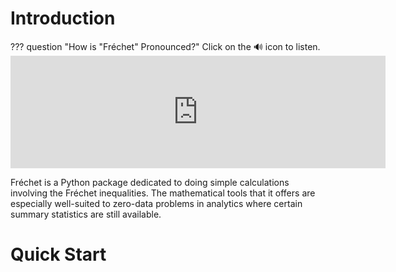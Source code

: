 # Introduction

??? question "How is "Fréchet" Pronounced?"
	Click on the 🔊 icon to listen.
	<embed width='600'  height='180' src='https://embed.howtopronounce.com/classic/en/french/frechet/7179413'>

Fréchet is a Python package dedicated to doing simple calculations involving the Fréchet inequalities. The mathematical tools that it offers are especially well-suited to zero-data problems in analytics where certain summary statistics are still available.


# Quick Start

